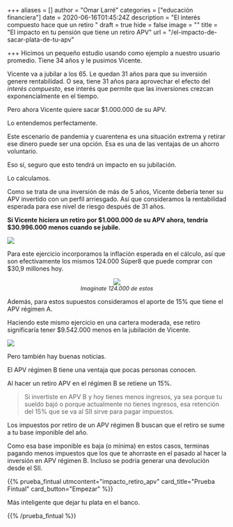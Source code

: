 +++
aliases = []
author = "Omar Larré"
categories = ["educación financiera"]
date = 2020-06-16T01:45:24Z
description = "El interés compuesto hace que un retiro "
draft = true
hide = false
image = ""
title = "El impacto en tu pensión que tiene un retiro APV"
url = "/el-impacto-de-sacar-plata-de-tu-apv"

+++
Hicimos un pequeño estudio usando como ejemplo a nuestro usuario promedio. Tiene 34 años y le pusimos Vicente.

Vicente va a jubilar a los 65. Le quedan 31 años para que su inversión genere rentabilidad. O sea, tiene 31 años para aprovechar el efecto del _interés compuesto_, ese interés que permite que las inversiones crezcan exponencialmente en el tiempo.

Pero ahora Vicente quiere sacar $1.000.000 de su APV.

Lo entendemos perfectamente.

Este escenario de pandemia y cuarentena es una situación extrema y retirar ese dinero puede ser una opción. Esa es una de las ventajas de un ahorro voluntario.

Eso sí, seguro que esto tendrá un impacto en su jubilación.

Lo calculamos.

Como se trata de una inversión de más de 5 años, Vicente debería tener su APV invertido con un perfil arriesgado. Así que consideramos la rentabilidad esperada para ese nivel de riesgo después de 31 años.

**Si Vicente hiciera un retiro por $1.000.000 de su APV ahora, tendría $30.996.000 menos cuando se jubile.**

![](/uploads/2020-06-16/apv-muy-arriesgado.png)

Para este ejercicio incorporamos la inflación esperada en el cálculo, así que son efectivamente los mismos 124.000 Súper8 que puede comprar con $30,9 millones hoy.

<div style="text-align:center"> <figure> <img src="/uploads/2020-06-16/super8.gif"> <figcaption style="display:block;text-align:center;font-size:.8rem"><i>Imagínate 124.000 de estos</i></figcaption> </figure> </div>

Además, para estos supuestos consideramos el aporte de 15% que tiene el APV régimen A.

Haciendo este mismo ejercicio en una cartera moderada, ese retiro significaría tener $9.542.000 menos en la jubilación de Vicente.

![](/uploads/2020-06-16/apv-moderado.png)

Pero también hay buenas noticias.

El APV régimen B tiene una ventaja que pocas personas conocen.

Al hacer un retiro APV en el régimen B se retiene un 15%.

> Si invertiste en APV B y hoy tienes menos ingresos, ya sea porque tu sueldo bajó o porque actualmente no tienes ingresos, esa retención del 15% que se va al SII sirve para pagar impuestos.

Los impuestos por retiro de un APV régimen B buscan que el retiro se sume a tu base imponible del año.

Como esa base imponible es baja (o mínima) en estos casos, terminas pagando menos impuestos que los que te ahorraste en el pasado al hacer la inversión en APV régimen B. Incluso se podría generar una devolución desde el SII.

{{% prueba_fintual
utmcontent="impacto_retiro_apv"
card_title="Prueba Fintual"
card_button="Empezar" %}}

Más inteligente que dejar tu plata en el banco.

{{% /prueba_fintual %}}
